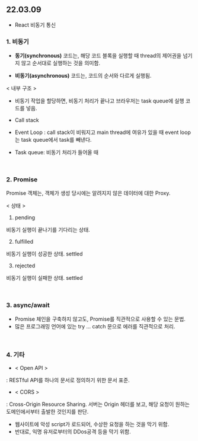 ## 22.03.09
* React 비동기 통신


### 1. 비동기

* **동기(synchronous)** 코드는, 해당 코드 블록을 실행할 때 thread의 제어권을 넘기지 않고 순서대로 실행하는 것을 의미함.

* **비동기(asynchronous)** 코드는, 코드의 순서와 다르게 실행됨.

< 내부 구조 >
* 비동기 작업을 할당하면, 비동기 처리가 끝나고 브라우저는 task queue에 실행
코드를 넣음.

* Call stack 
* Event Loop : call stack이 비워지고 main thread에 여유가 있을 때 event loop는 task queue에서 task를 빼낸다. 
* Task queue: 비동기 처리가 들어올 때

<br>

### 2. Promise

Promise 객체는, 객체가 생성 당시에는 알려지지 않은 데이터에 대한 Proxy.

< 상태 >
1. pending

비동기 실행이 끝나기를 기다리는 상태.

2. fulfilled

비동기 실행이 성공한 상태. settled

3. rejected

비동기 실행이 실패한 상태. settled

<br>

### 3. async/await

* Promise 체인을 구축하지 않고도, Promise를 직관적으로 사용할 수 있는 문법.
* 많은 프로그래밍 언어에 있는 try ... catch 문으로 에러를 직관적으로 처리.

<br>

### 4. 기타

* < Open API >

: RESTful API를 하나의 문서로 정의하기 위한 문서 표준.

* < CORS >

: Cross-Origin Resource Sharing. 서버는 Origin 헤더를 보고, 해당 요청이 원하는 도메인에서부터 출발한 것인지를 판단.

* 웹사이트에 악성 script가 로드되어, 수상한 요청을 하는 것을 막기 위함.
* 반대로, 익명 유저로부터의 DDos공격 등을 막기 위함.


